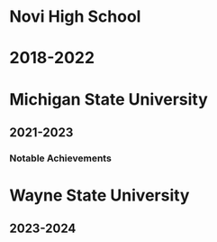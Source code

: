 # Novi High School
# 2018-2022
### 

# Michigan State University
## 2021-2023
### Notable Achievements

# Wayne State University 
## 2023-2024
